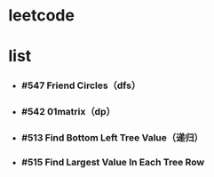 # leetcode
# list
* ### #547 Friend Circles（dfs）
* ### #542 01matrix（dp）
* ### #513 Find Bottom Left Tree Value（递归）
* ### #515 Find Largest Value In Each Tree Row
